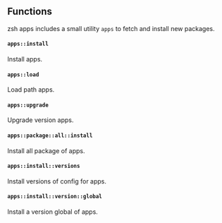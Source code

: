 ## Functions

zsh apps includes a small utility `apps` to fetch and install new packages.

#### `apps::install`

Install apps.

#### `apps::load`

Load path apps.

#### `apps::upgrade`

Upgrade version apps.

#### `apps::package::all::install`

Install all package of apps.

#### `apps::install::versions`

Install versions of config for apps.

#### `apps::install::version::global`

Install a version global of apps.
